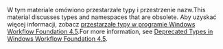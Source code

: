 <span data-ttu-id="beeb0-101">W tym materiale omówiono przestarzałe typy i przestrzenie nazw.</span><span class="sxs-lookup"><span data-stu-id="beeb0-101">This material discusses types and namespaces that are obsolete.</span></span> <span data-ttu-id="beeb0-102">Aby uzyskać więcej informacji, zobacz [przestarzałe typy w programie Windows Workflow Foundation 4.5](https://aka.ms/wfdeprecatedtypes).</span><span class="sxs-lookup"><span data-stu-id="beeb0-102">For more information, see [Deprecated Types in Windows Workflow Foundation 4.5](https://aka.ms/wfdeprecatedtypes).</span></span>